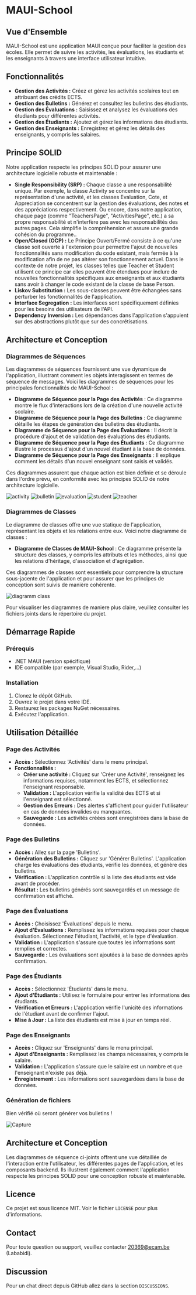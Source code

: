 # MAUI-School

## Vue d'Ensemble
MAUI-School est une application MAUI conçue pour faciliter la gestion des écoles. Elle permet de suivre les activités, les évaluations, les étudiants et les enseignants à travers une interface utilisateur intuitive.

## Fonctionnalités
- **Gestion des Activités :** Créez et gérez les activités scolaires tout en attribuant des crédits ECTS.
- **Gestion des Bulletins :** Générez et consultez les bulletins des étudiants.
- **Gestion des Évaluations :** Saisissez et analysez les évaluations des étudiants pour différentes activités.
- **Gestion des Étudiants :** Ajoutez et gérez les informations des étudiants.
- **Gestion des Enseignants :** Enregistrez et gérez les détails des enseignants, y compris les salaires.

## Principe SOLID
Notre application respecte les principes SOLID pour assurer une architecture logicielle robuste et maintenable :
- **Single Responsibility (SRP) :** Chaque classe a une responsabilité unique. Par exemple, la classe Activity se concentre sur la représentation d'une activité, et les classes Evaluation, Cote, et Appreciation se concentrent sur la gestion des évaluations, des notes et des appréciations respectivement. Ou encore, dans notre application, chaque page (comme "TeachersPage", "ActivitiesPage", etc.) a sa propre responsabilité et n'interfère pas avec les responsabilités des autres pages. Cela simplifie la compréhension et assure une grande cohésion du programme..
- **Open/Closed (OCP) :** Le Principe Ouvert/Fermé consiste à ce qu'une classe soit ouverte à l'extension pour permettre l'ajout de nouvelles fonctionnalités sans modification du code existant, mais fermée à la modification afin de ne pas altérer son fonctionnement actuel.
Dans le contexte de notre projet, les classes telles que Teacher et Student utilisent ce principe car elles peuvent être étendues pour inclure de nouvelles fonctionnalités spécifiques aux enseignants et aux étudiants sans avoir à changer le code existant de la classe de base Person.
- **Liskov Substitution :** Les sous-classes peuvent être échangées sans perturber les fonctionnalités de l'application.
- **Interface Segregation :** Les interfaces sont spécifiquement définies pour les besoins des utilisateurs de l'API.
- **Dependency Inversion :** Les dépendances dans l'application s'appuient sur des abstractions plutôt que sur des concrétisations.

## Architecture et Conception

### Diagrammes de Séquences
Les diagrammes de séquences fournissent une vue dynamique de l'application, illustrant comment les objets interagissent en termes de séquence de messages. Voici les diagrammes de séquences pour les principales fonctionnalités de MAUI-School :

- **Diagramme de Séquence pour la Page des Activités** : Ce diagramme montre le flux d'interactions lors de la création d'une nouvelle activité scolaire.
- **Diagramme de Séquence pour la Page des Bulletins** : Ce diagramme détaille les étapes de génération des bulletins des étudiants.
- **Diagramme de Séquence pour la Page des Évaluations** : Il décrit la procédure d'ajout et de validation des évaluations des étudiants.
- **Diagramme de Séquence pour la Page des Étudiants** : Ce diagramme illustre le processus d'ajout d'un nouvel étudiant à la base de données.
- **Diagramme de Séquence pour la Page des Enseignants** : Il explique comment les détails d'un nouvel enseignant sont saisis et validés.

Ces diagrammes assurent que chaque action est bien définie et se déroule dans l'ordre prévu, en conformité avec les principes SOLID de notre architecture logicielle.

![activity](https://github.com/Prota0202/MAUI-School/assets/153845537/00d75c62-dc9b-446d-968c-488c1e36eaad)
![bulletin](https://github.com/Prota0202/MAUI-School/assets/153845537/9f32ff8c-fffd-4437-b259-cb009834b530)
![evaluation](https://github.com/Prota0202/MAUI-School/assets/153845537/e478cbd7-3884-4e22-8fd6-cdaead59e1b0)
![student](https://github.com/Prota0202/MAUI-School/assets/153845537/964e302a-b6cc-41a4-a36a-dfc4fe9c3428)
![teacher](https://github.com/Prota0202/MAUI-School/assets/153845537/d0e0a9d3-7d35-4d3d-806a-6492c0fce059)

### Diagrammes de Classes
Le diagramme de classes offre une vue statique de l'application, représentant les objets et les relations entre eux. Voici notre diagramme de classes :

- **Diagramme de Classes de MAUI-School** : Ce diagramme présente la structure des classes, y compris les attributs et les méthodes, ainsi que les relations d'héritage, d'association et d'agrégation.

Ces diagrammes de classes sont essentiels pour comprendre la structure sous-jacente de l'application et pour assurer que les principes de conception sont suivis de manière cohérente.

![diagramm class](https://github.com/Prota0202/MAUI-School/assets/153845537/ac445575-6822-407d-b2ad-abe81fc77dd6)

Pour visualiser les diagrammes de maniere plus claire, veuillez consulter les fichiers joints dans le répertoire du projet.

## Démarrage Rapide
### Prérequis
- .NET MAUI (version spécifique)
- IDE compatible (par exemple, Visual Studio, Rider,...)

### Installation
1. Clonez le dépôt GitHub.
2. Ouvrez le projet dans votre IDE.
3. Restaurez les packages NuGet nécessaires.
4. Exécutez l'application.

## Utilisation Détaillée

### Page des Activités
- **Accès :** Sélectionnez 'Activités' dans le menu principal.
- **Fonctionnalités :**
  - **Créer une activité :** Cliquez sur 'Créer une Activité', renseignez les informations requises, notamment les ECTS, et sélectionnez l'enseignant responsable.
  - **Validation :** L'application vérifie la validité des ECTS et si l'enseignant est sélectionné.
  - **Gestion des Erreurs :** Des alertes s'affichent pour guider l'utilisateur en cas de données invalides ou manquantes.
  - **Sauvegarde :** Les activités créées sont enregistrées dans la base de données.

### Page des Bulletins
- **Accès :** Allez sur la page 'Bulletins'.
- **Génération des Bulletins :** Cliquez sur 'Générer Bulletins'. L'application charge les évaluations des étudiants, vérifie les données, et génère des bulletins.
- **Vérification :** L'application contrôle si la liste des étudiants est vide avant de procéder.
- **Résultat :** Les bulletins générés sont sauvegardés et un message de confirmation est affiché.

### Page des Évaluations
- **Accès :** Choisissez 'Évaluations' depuis le menu.
- **Ajout d'Évaluations :** Remplissez les informations requises pour chaque évaluation. Sélectionnez l'étudiant, l'activité, et le type d'évaluation.
- **Validation :** L'application s'assure que toutes les informations sont remplies et correctes.
- **Sauvegarde :** Les évaluations sont ajoutées à la base de données après confirmation.

### Page des Étudiants
- **Accès :** Sélectionnez 'Étudiants' dans le menu.
- **Ajout d'Étudiants :** Utilisez le formulaire pour entrer les informations des étudiants.
- **Vérification et Erreurs :** L'application vérifie l'unicité des informations de l'étudiant avant de confirmer l'ajout.
- **Mise à Jour :** La liste des étudiants est mise à jour en temps réel.

### Page des Enseignants
- **Accès :** Cliquez sur 'Enseignants' dans le menu principal.
- **Ajout d'Enseignants :** Remplissez les champs nécessaires, y compris le salaire.
- **Validation :** L'application s'assure que le salaire est un nombre et que l'enseignant n'existe pas déjà.
- **Enregistrement :** Les informations sont sauvegardées dans la base de données.

### Génération de fichiers 
Bien vérifié où seront générer vos bulletins !

![Capture](https://github.com/Prota0202/MAUI-School/assets/153845537/71e9d47c-d877-4558-aff8-5ab4bc3f2b84)

## Architecture et Conception
Les diagrammes de séquence ci-joints offrent une vue détaillée de l'interaction entre l'utilisateur, les différentes pages de l'application, et les composants backend. Ils illustrent également comment l'application respecte les principes SOLID pour une conception robuste et maintenable.

## Licence
Ce projet est sous licence MIT. Voir le fichier `LICENSE` pour plus d'informations.

## Contact
Pour toute question ou support, veuillez contacter 20369@ecam.be (Lababidi).

## Discussion
Pour un chat direct depuis GitHub allez dans la section  `DISCUSSIONS`.
